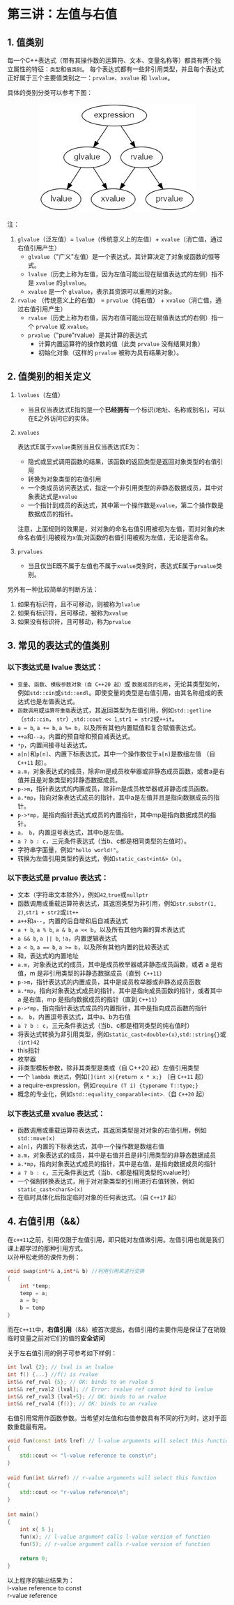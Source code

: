 # 第三讲：左值与右值

## 1. 值类别

每一个C++表达式（带有其操作数的运算符、文本、变量名称等）都具有两个独立属性的特征：`类型`和`值类别`。
每个表达式都有一些非引用类型，并且每个表达式正好属于三个主要值类别之一：`prvalue`、`xvalue` 和 `lvalue`。

具体的类别分类可以参考下图：

<div align="center">
    <img src="../imgs/01.png" 
		style="zoom: 100%;" />
</div>

注：
1. `glvalue`（泛左值）= `lvalue`（传统意义上的左值）+ `xvalue`（消亡值，通过右值引用产生）
   - `glvalue`（"广义"左值）是一个表达式，其计算决定了对象或函数的恒等式。 
   - `lvalue`（历史上称为左值，因为左值可能出现在赋值表达式的左侧）指不是 `xvalue` 的`glvalue`。
   - `xvalue` 是一个 `glvalue`，表示其资源可以重用的对象。
2. `rvalue` （传统意义上的右值） = `prvalue`（纯右值） + `xvalue`（消亡值，通过右值引用产生）
	- `rvalue`（历史上称为右值，因为右值可能出现在赋值表达式的右侧）指一个 `prvalue` 或 `xvalue`。
   - `prvalue`（"pure"rvalue）是其计算的表达式
      - 计算内置运算符的操作数的值（此类 `prvalue` 没有结果对象）
      - 初始化对象（这样的 `prvalue` 被称为具有结果对象）。


## 2. 值类别的相关定义

1. `lvalues`（左值）
    - 当且仅当表达式E指的是一个**已经拥有**一个标识(地址、名称或别名)，可以在E之外访问它的实体。

2. `xvalues`

	表达式E属于`xvalue`类别当且仅当表达式E为：
   - 隐式或显式调用函数的结果，该函数的返回类型是返回对象类型的右值引用
   - 转换为对象类型的右值引用
   - 一个类成员访问表达式，指定一个非引用类型的非静态数据成员，其中对象表达式是`xvalue`
   - 一个指针到成员的表达式，其中第一个操作数是`xvalue`，第二个操作数是数据成员的指针。

	注意，上面规则的效果是，对对象的命名右值引用被视为左值，而对对象的未命名右值引用被视为x值;对函数的右值引用被视为左值，无论是否命名。

3. `prvalues`
   - 当且仅当E既不属于左值也不属于`xvalue`类别时，表达式E属于`prvalue`类别。

另外有一种比较简单的判断方法：
1. 如果有标识符，且不可移动，则被称为`lvalue`
2. 如果有标识符，且可移动，被称为`xvalue`
3. 如果没有标识符，且可移动，称为`prvalue`


## 3. 常见的表达式的值类别

### 以下表达式是 lvalue 表达式：

- `变量`、`函数`、`模板参数对象（自 C++20 起）`或 `数据成员的名称`，无论其类型如何，例如`std::cin`或`std::endl`。即使变量的类型是右值引用，由其名称组成的表达式也是左值表达式。
- `函数调用`或`运算符重载`表达式，其返回类型为左值引用，例如`std::getline`（`std::cin`， `str`）,`std::cout << 1`,`str1 = str2`或`++it`。
- `a = b`, `a += b`, `a %= b`，以及所有其他内置赋值和复合赋值表达式。
- `++a`和`--a`，内置的预自增和预自减表达式。
- `*p`，内置间接寻址表达式。
- `a[n]`和`p[n]`、内置下标表达式，其中一个操作数位于`a[n]`是数组左值 （自 `C++11` 起）。
- `a.m`，对象表达式的成员，除非m是成员枚举器或非静态成员函数，或者a是右值并且是对象类型的非静态数据成员。
- `p->m`，指针表达式的内置成员，除非m是成员枚举器或非静态成员函数。
- `a.*mp`，指向对象表达式成员的指针，其中a是左值并且是指向数据成员的指针。
- `p->*mp`，是指向指针表达式成员的内置指针，其中mp是指向数据成员的指针。
- `a， b`，内置逗号表达式，其中b是左值。
- `a ? b : c`，三元条件表达式（当b、c都是相同类型的左值时）。
- 字符串字面量，例如`"hello world!"`。
- 转换为左值引用类型的表达式，例如`static_cast<int&>（x）`。

### 以下表达式是 prvalue 表达式：

- 文本（字符串文本除外），例如`42`,`true`或`nullptr`
- 函数调用或重载运算符表达式，其返回类型为非引用，例如`str.substr(1, 2)`,`str1 + str2`或`it++`
- `a++`和`a--`，内置的后自增和后自减表达式
- `a + b`, `a % b`, `a & b`, `a << b`，以及所有其他内置的算术表达式
- `a && b`, `a || b`, `!a`，内置逻辑表达式
- `a < b`, `a == b`, `a >= b`，以及所有其他内置的比较表达式
- 和，表达式的内置地址
- `a.m`，对象表达式的成员，其中是成员枚举器或非静态成员函数，或者 a 是右值，m 是非引用类型的非静态数据成员（直到` C++11`）
- `p->m`，指针表达式的内置成员，其中是成员枚举器或非静态成员函数
- `a.*mp`，指向对象表达式成员的指针，其中是指向成员函数的指针，或者其中 a 是右值，mp 是指向数据成员的指针（直到 `C++11`）
- `p->*mp`，指向指针表达式成员的内置指针，其中是指向成员函数的指针
- `a， b`，内置逗号表达式，其中a、b为右值
- `a ? b : c`，三元条件表达式（当b、c都是相同类型的纯右值时）
- 将表达式转换为非引用类型，例如`static_cast<double>(x)`,`std::string{}`或`(int)42`
- this指针
- 枚举器
- 非类型模板参数，除非其类型是类或（自 C++20 起）左值引用类型
- 一个 `lambda 表达式`，例如`[](int x){return x * x;}`
（自 `C++11` 起）
- a require-expression，例如`require (T i) {typename T::type;}`
- 概念的专业化，例如`std::equality_comparable<int>`.（自 `C++20` 起）


### 以下表达式是 xvalue 表达式：

- 函数调用或重载运算符表达式，其返回类型是对对象的右值引用，例如`std::move(x)`
- `a[n]`，内置的下标表达式，其中一个操作数是数组右值
- `a.m`，对象表达式的成员，其中是右值并且是非引用类型的非静态数据成员
- `a.*mp`，指向对象表达式成员的指针，其中是右值，是指向数据成员的指针
- `a ? b : c`，三元条件表达式（当b、c都是相同类型的xvalue时）
- 一个强制转换表达式，用于对对象类型的引用进行右值转换，例如`static_cast<char&>(x)`
- 在临时具体化后指定临时对象的任何表达式。（自 `C++17` 起）


## 4. 右值引用（&&）

在`c++11`之前，引用仅限于左值引用，即只能对左值做引用。左值引用也就是我们课上都学过的那种引用方式。  
以孙甲松老师的课件为例：

```c++
void swap(int*& a,int*& b) //利用引用来进行交换
{
    int *temp;
    temp = a;
    a = b;
    b = temp
}
```

而在`C++11`中，**右值引用**（&&）被首次提出，右值引用的主要作用是保证了在销毁临时变量之前对它们的值的**安全访问**

关于左右值引用的例子可参考如下样例：
```c++
int lval {2}; // lval is an lvalue
int f() {...} //f() is rvalue
int&& ref_rval {5}; // OK: binds to an rvalue 5
int&& ref_rval2 {lval}; // Error: rvalue ref cannot bind to lvalue
int&& ref_rval3 {lval+5}; // OK: binds to an rvalue
int&& ref_rval4 {f()}; // OK: binds to an rvalue
```

右值引用常用作函数参数。当希望对左值和右值参数具有不同的行为时，这对于函数重载最有用。
```c++
void fun(const int& lref) // l-value arguments will select this function
{
	std::cout << "l-value reference to const\n";
}

void fun(int &&rref) // r-value arguments will select this function
{
	std::cout << "r-value reference\n";
}

int main()
{
	int x{ 5 };
	fun(x); // l-value argument calls l-value version of function
	fun(5); // r-value argument calls r-value version of function

	return 0;
}
```
以上程序的输出结果为：  
l-value reference to const  
r-value reference
